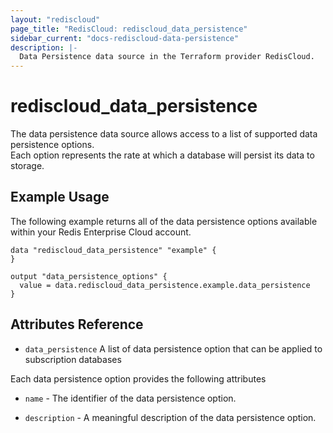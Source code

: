 ```yaml
---
layout: "rediscloud"
page_title: "RedisCloud: rediscloud_data_persistence"
sidebar_current: "docs-rediscloud-data-persistence"
description: |-
  Data Persistence data source in the Terraform provider RedisCloud.
---
```


# rediscloud_data_persistence

The data persistence data source allows access to a list of supported data persistence options.  
Each option represents the rate at which a database will persist its data to storage.

## Example Usage

The following example returns all of the data persistence options available within your Redis Enterprise Cloud account.

```hcl-terraform
data "rediscloud_data_persistence" "example" {
}

output "data_persistence_options" {
  value = data.rediscloud_data_persistence.example.data_persistence
}
```

## Attributes Reference

* `data_persistence` A list of data persistence option that can be applied to subscription databases

Each data persistence option provides the following attributes

* `name` - The identifier of the data persistence option.

* `description` - A meaningful description of the data persistence option.
